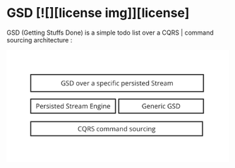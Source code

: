 
# GSD [![][license img]][license]

GSD (Getting Stuffs Done) is a simple todo list over a CQRS | command sourcing architecture : 

<p align="letf">
  <img src="./doc/layers.png" alt="Size Limit example">
</p>
